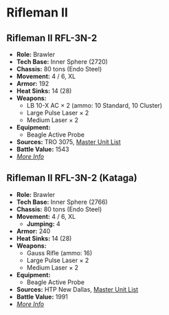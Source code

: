 # Rifleman II
## Rifleman II RFL-3N-2
- **Role:** Brawler
- **Tech Base:** Inner Sphere (2720)
- **Chassis:** 80 tons (Endo Steel)
- **Movement:** 4 / 6, XL
- **Armor:** 192
- **Heat Sinks:** 14 (28)
- **Weapons:**
  - LB 10-X AC × 2 (ammo: 10 Standard, 10 Cluster)
  - Large Pulse Laser × 2
  - Medium Laser × 2
- **Equipment:**
  - Beagle Active Probe
- **Sources:** TRO 3075, [Master Unit List](http://masterunitlist.info/Unit/Details/2709/rifleman-ii-rfl-3n-2)
- **Battle Value:** 1543
- [*More Info*](rifleman_ii/rifleman_ii_rfl-3n-2.md)

## Rifleman II RFL-3N-2 (Kataga)
- **Role:** Brawler
- **Tech Base:** Inner Sphere (2766)
- **Chassis:** 80 tons (Endo Steel)
- **Movement:** 4 / 6, XL
  - **Jumping:** 4
- **Armor:** 240
- **Heat Sinks:** 14 (28)
- **Weapons:**
  - Gauss Rifle (ammo: 16)
  - Large Pulse Laser × 2
  - Medium Laser × 2
- **Equipment:**
  - Beagle Active Probe
- **Sources:** HTP New Dallas, [Master Unit List](http://masterunitlist.info/Unit/Details/6969/rifleman-ii-rfl-3n-2-kataga)
- **Battle Value:** 1991
- [*More Info*](rifleman_ii/rifleman_ii_rfl-3n-2_kataga.md)


